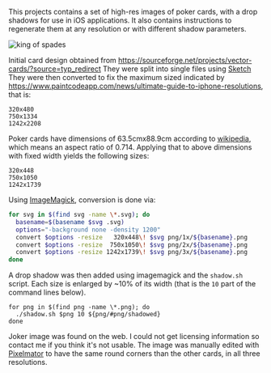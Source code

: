 This projects contains a set of high-res images of poker cards, with a drop shadows for use in iOS applications. It also contains instructions to regenerate them at any resolution or with different shadow parameters.

![king of spades](https://raw.githubusercontent.com/Xadeck/xCards/master/shadowed/1x/KS.png)

Initial card design obtained from https://sourceforge.net/projects/vector-cards/?source=typ_redirect
They were split into single files using [Sketch](https://www.sketchapp.com/)
They were then converted to fix the maximum sized indicated by https://www.paintcodeapp.com/news/ultimate-guide-to-iphone-resolutions, that is:

```
320x480
750x1334
1242x2208
```

Poker cards have dimensions of 63.5cmx88.9cm according to [wikipedia](https://en.wikipedia.org/wiki/Standard_52-card_deck), which means an aspect ratio of 0.714. Applying that to above dimensions with fixed width yields the following sizes:
  
```
320x448
750x1050
1242x1739
```

Using [ImageMagick](http://www.imagemagick.org/), conversion is done via:

```bash
for svg in $(find svg -name \*.svg); do
  basename=$(basename $svg .svg)
  options="-background none -density 1200"
  convert $options -resize   320x448\! $svg png/1x/${basename}.png
  convert $options -resize  750x1050\! $svg png/2x/${basename}.png
  convert $options -resize 1242x1739\! $svg png/3x/${basename}.png
done
```

A drop shadow was then added using imagemagick and the `shadow.sh` script. Each size is enlarged by ~10% of its width (that is the `10` part of the command lines below).

```
for png in $(find png -name \*.png); do
  ./shadow.sh $png 10 ${png/#png/shadowed}
done
```

Joker image was found on the web. I could not get licensing information so contact me if you think it's not usable. The image was manually edited with [Pixelmator](www.pixelmator.com) to have the same round corners than the other cards, in all three resolutions.
